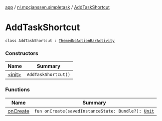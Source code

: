 [app](../../index.md) / [nl.mpcjanssen.simpletask](../index.md) / [AddTaskShortcut](.)

# AddTaskShortcut

`class AddTaskShortcut : `[`ThemedNoActionBarActivity`](../-themed-no-action-bar-activity/index.md)

### Constructors

| Name | Summary |
|---|---|
| [&lt;init&gt;](-init-.md) | `AddTaskShortcut()` |

### Functions

| Name | Summary |
|---|---|
| [onCreate](on-create.md) | `fun onCreate(savedInstanceState: Bundle?): `[`Unit`](https://kotlinlang.org/api/latest/jvm/stdlib/kotlin/-unit/index.html) |
